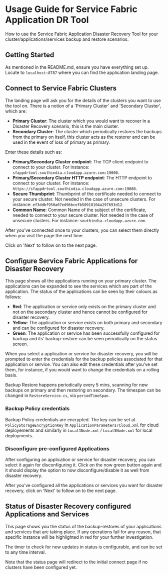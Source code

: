 
# Usage Guide for Service Fabric Application DR Tool

How to use the Service Fabric Application Disaster Recovery Tool for your cluster/applications/services backup and restore scenarios.

## Getting Started

As mentioned in the README.md, ensure you have everything set up. Locate to `localhost:8787` where you can find the application landing page.

## Connect to Service Fabric Clusters

The landing page will ask you for the details of the clusters you want to use the tool on. There is a notion of a 'Primary Cluster' and 'Secondary Cluster', which are:
 - **Primary Cluster**: The cluster which you would want to recover in a Disaster Recovery scenario, this is the main cluster.
 - **Secondary Cluster**: The cluster which periodically restores the backups from the primary on itself, this cluster acts as the restorer and can be used in the event of loss of primary as primary.

Enter these details such as:
 - **Primary/Secondary Cluster endpoint**: The TCP client endpoint to connect to your cluster. For instance: `sfappdrtool.southindia.cloudapp.azure.com:19000`.
 - **Primary/Secondary Cluster HTTP endpoint**: The HTTP endpoint to connect to your cluster. For instance: `https://sfappdrtool.southindia.cloudapp.azure.com:19080`.
 - **Secure Thumbprint**: Thumbprint of the certificate needed to connect to your secure cluster. Not needed in the case of unsecure clusters. For instance: `ef3ddbf950a07ed96bcefb50918104a297693d12`.
 - **Common Name**: Common Name of the subject of the certificate, needed to connect to your secure cluster. Not needed in the case of unsecure clusters. For instance: `southindia.cloudapp.azure.com`.

After you've connected once to your clusters, you can select them directly when you visit the page the next time.

Click on 'Next' to follow on to the next page.

## Configure Service Fabric Applications for Disaster Recovery

This page shows all the applications running on your primary cluster. The applications can be expanded to see the services which are part of the application. The status of the applications can be seen by their colours as follows:
 - **Red**: The application or service only exists on the primary cluster and not on the secondary cluster and hence cannot be configured for disaster recovery.
 - **Yellow**: The application or service exists on both primary and secondary and can be configured for disaster recovery.
 - **Green**: The application or service has been successfully configured for backup and its' backup-restore can be seen periodically on the status screen.

When you select a application or service for disaster recovery, you will be prompted to enter the credentials for the backup policies associated for that application or service. You can also edit these credentials after you've set them, for instance, if you would want to change the credentials on a rolling basis.

Backup Restore happens periodically every 5 mins, scanning for new backups on primary and then restoring on secondary. The timespan can be changed in `RestoreService.cs`, via `periodTimeSpan`.

### Backup Policy credentials

Backup Policy credentials are encrypted. The key can be set at `PolicyStorageEncryptionKey` in `ApplicationParameters/Cloud.xml` for cloud deployements and similarly in `Local1Node.xml` / `Local5Node.xml` for local deployments. 

### Disconfigure pre-configured Applications

After configuring an application or service for disaster recovery, you can select it again for disconfiguring it. Click on the now green button again and it should display the option to now disconfigure/disable it as well from disaster recovery.

After you've configured all the applications or services you want for disaster recovery, click on 'Next' to follow on to the next page.

## Status of Disaster Recovery configured Applications and Services

This page shows you the status of the backup-restores of your applications and services that are taking place. If any operations fail for any reason, that specific instance will be highlighted in red for your further investigation.

The timer to check for new updates in status is configurable, and can be set to any time interval.

Note that the status page will redirect to the initial connect page if no clusters have been configured yet.

